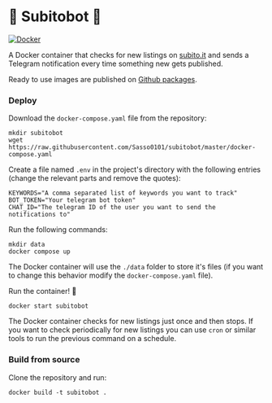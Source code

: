 
# 📣 Subitobot 📣
[![Docker](https://github.com/Sasso0101/subitobot/actions/workflows/docker-publish.yml/badge.svg?branch=master)](https://github.com/Sasso0101/subitobot/actions/workflows/docker-publish.yml)

A Docker container that checks for new listings on [subito.it](https://www.subito.it) and sends a Telegram notification every time something new gets published.

Ready to use images are published on [Github packages](https://github.com/Sasso0101/subitobot/pkgs/container/subitobot).

### Deploy
Download the `docker-compose.yaml` file from the repository:
```
mkdir subitobot
wget https://raw.githubusercontent.com/Sasso0101/subitobot/master/docker-compose.yaml
```
Create a file named `.env` in the project's directory with the following entries (change the relevant parts and remove the quotes):
```
KEYWORDS="A comma separated list of keywords you want to track"
BOT_TOKEN="Your telegram bot token"
CHAT_ID="The telegram ID of the user you want to send the notifications to"
```
Run the following commands:
```
mkdir data
docker compose up
```
The Docker container will use the `./data` folder to store it's files (if you want to change this behavior modify the `docker-compose.yaml` file).

Run the container! 🚀
```
docker start subitobot
```

The Docker container checks for new listings just once and then stops. If you want to check periodically for new listings you can use `cron` or similar tools to run the previous command on a schedule.

### Build from source
Clone the repository and run:
```
docker build -t subitobot .
```

